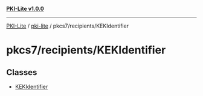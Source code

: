 [**PKI-Lite v1.0.0**](../../../../README.md)

---

[PKI-Lite](../../../../README.md) / [pki-lite](../../../README.md) / pkcs7/recipients/KEKIdentifier

# pkcs7/recipients/KEKIdentifier

## Classes

- [KEKIdentifier](classes/KEKIdentifier.md)
